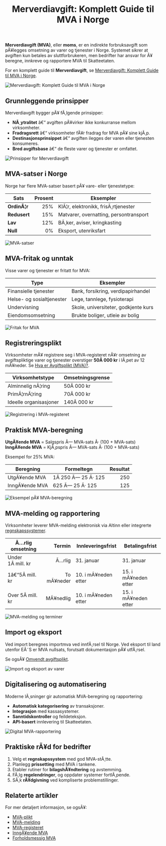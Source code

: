 ﻿---
title: "Merverdiavgift: Komplett Guide til MVA i Norge"
meta_title: "Merverdiavgift: Komplett Guide til MVA i Norge"
meta_description: '**Merverdiavgift (MVA)**, eller **moms**, er en indirekte forbruksavgift som pÃ¥legges omsetning av varer og tjenester i Norge. Systemet sikrer at avgiften kun ...'
slug: merverdiavgift
type: blog
layout: pages/single
---

**Merverdiavgift (MVA)**, eller **moms**, er en indirekte forbruksavgift som pÃ¥legges omsetning av varer og tjenester i Norge. Systemet sikrer at avgiften kun betales av sluttforbrukeren, men bedrifter har ansvar for Ã¥ beregne, innkreve og rapportere MVA til Skatteetaten.

For en komplett guide til **Merverdiavgift**, se [Merverdiavgift: Komplett Guide til MVA i Norge](/blogs/regnskap/merverdiavgift "Merverdiavgift: Komplett Guide til MVA i Norge").

![Merverdiavgift: Komplett Guide til MVA i Norge](merverdiavgift-image.svg)

## Grunnleggende prinsipper

Merverdiavgift bygger pÃ¥ fÃ¸lgende prinsipper:

* **NÃ¸ytralitet** â€“ avgiften pÃ¥virker ikke konkurranse mellom virksomheter.
* **Fradragsrett** â€“ virksomheter fÃ¥r fradrag for MVA pÃ¥ sine kjÃ¸p.
* **Destinasjonsprinsippet** â€“ avgiften ilegges der varen eller tjenesten konsumeres.
* **Bred avgiftsbase** â€“ de fleste varer og tjenester er omfattet.

![Prinsipper for Merverdiavgift](merverdiavgift-prinsipper.svg)

## MVA-satser i Norge

Norge har flere MVA-satser basert pÃ¥ vare- eller tjenestetype:

| Sats       | Prosent | Eksempler                                   |
|------------|--------:|---------------------------------------------|
| **OrdinÃ¦r**|     25% | KlÃ¦r, elektronikk, frisÃ¸rtjenester           |
| **Redusert**|    15% | Matvarer, overnatting, persontransport       |
| **Lav**    |     12% | BÃ¸ker, aviser, kringkasting                  |
| **Null**   |      0% | Eksport, utenriksfart                        |

![MVA-satser](merverdiavgift-satser.svg)

## MVA-fritak og unntak

Visse varer og tjenester er fritatt for MVA:

| Type                   | Eksempler                             |
|------------------------|---------------------------------------|
| Finansielle tjenester  | Bank, forsikring, verdipapirhandel    |
| Helse- og sosialtjenester | Lege, tannlege, fysioterapi         |
| Undervisning           | Skole, universiteter, godkjente kurs   |
| Eiendomsomsetning      | Brukte boliger, utleie av bolig        |

![Fritak for MVA](merverdiavgift-fritak.svg)

## Registreringsplikt

Virksomheter mÃ¥ registrere seg i MVA-registeret nÃ¥r omsetning av avgiftspliktige varer og tjenester overstiger **50Â 000 kr** i lÃ¸pet av 12 mÃ¥neder. Se [Hva er Avgiftsplikt (MVA)?](/blogs/regnskap/hva-er-avgiftsplikt-mva "Hva er Avgiftsplikt (MVA)?").

| Virksomhetstype            | Omsetningsgrense                     |
|----------------------------|--------------------------------------|
| Alminnelig nÃ¦ring          | 50Â 000 kr                            |
| PrimÃ¦rnÃ¦ring               | 70Â 000 kr                            |
| Ideelle organisasjoner     | 140Â 000 kr                           |

![Registrering i MVA-registeret](merverdiavgift-registrering.svg)

## Praktisk MVA-beregning

**UtgÃ¥ende MVA** = Salgspris Ã— MVA-sats Ã· (100 + MVA-sats)  
**InngÃ¥ende MVA** = KjÃ¸pspris Ã— MVA-sats Ã· (100 + MVA-sats)

Eksempel for 25% MVA:

| Beregning                   | Formeltegn               | Resultat |
|-----------------------------|--------------------------|---------:|
| UtgÃ¥ende MVA                | 1Â 250 Ã— 25 Ã· 125         | 250      |
| InngÃ¥ende MVA               | 625 Ã— 25 Ã· 125           | 125      |

![Eksempel pÃ¥ MVA-beregning](merverdiavgift-beregning.svg)

## MVA-melding og rapportering

Virksomheter leverer MVA-melding elektronisk via Altinn eller integrerte [regnskapssystemer](/blogs/regnskap/hva-er-erp-system "Hva er ERP-system? Komplett Guide til Enterprise Resource Planning").

| Ã…rlig omsetning    | Termin        | Innleveringsfrist    | Betalingsfrist          |
|---------------------|--------------:|----------------------|-------------------------|
| Under 1Â mill. kr    | Ã…rlig         | 31. januar           | 31. januar              |
| 1â€“5Â mill. kr        | To mÃ¥neder    | 10. i mÃ¥neden etter  | 15. i mÃ¥neden etter     |
| Over 5Â mill. kr     | MÃ¥nedlig      | 10. i mÃ¥neden etter  | 15. i mÃ¥neden etter     |

![MVA-melding og terminer](merverdiavgift-melding.svg)

## Import og eksport

Ved import beregnes importmva ved innfÃ¸rsel til Norge. Ved eksport til land utenfor EÃ˜S er MVA nullsats, forutsatt dokumentasjon pÃ¥ utfÃ¸rsel.

Se ogsÃ¥ [Omvendt avgiftsplikt](/blogs/regnskap/omvendt-avgiftsplikt "Omvendt avgiftsplikt: NÃ¥r kjÃ¸per beregner MVA").

![Import og eksport av varer](merverdiavgift-import-export.svg)

## Digitalisering og automatisering

Moderne lÃ¸sninger gir automatisk MVA-beregning og rapportering:

* **Automatisk kategorisering** av transaksjoner.
* **Integrasjon** med kassasystemer.
* **Sanntidskontroller** og feildeteksjon.
* **API-basert** innlevering til Skatteetaten.

![Digital MVA-rapportering](merverdiavgift-digitalisering.svg)

## Praktiske rÃ¥d for bedrifter

1. Velg et **regnskapssystem** med god MVA-stÃ¸tte.
2. Planlegg **prissetting** med MVA i tankene.
3. Etabler rutiner for **bilagshÃ¥ndtering** og avstemming.
4. FÃ¸lg **regelendringer**, og oppdater systemer fortlÃ¸pende.
5. SÃ¸k **rÃ¥dgivning** ved kompliserte problemstillinger.

## Relaterte artikler

For mer detaljert informasjon, se ogsÃ¥:

* [MVA-plikt](/blogs/regnskap/mva-plikt "MVA-plikt: Hva innebÃ¦rer momsplikt i Norge?")
* [MVA-melding](/blogs/regnskap/hva-er-mva-melding "Hva er MVA-melding? Slik rapporterer du moms")
* [MVA-registeret](/blogs/regnskap/hva-er-mva-registeret "Hva er MVA-registeret? Registreringskrav")
* [InngÃ¥ende MVA](/blogs/regnskap/inngaaende-mva "Hva er inngÃ¥ende MVA?")
* [Forholdsmessig MVA](/blogs/regnskap/forholdsmessig-mva "Forholdsmessig MVA: Fordeling av inngÃ¥ende MVA")

